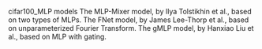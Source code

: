 cifar100_MLP models
The MLP-Mixer model, by Ilya Tolstikhin et al., based on two types of MLPs.
The FNet model, by James Lee-Thorp et al., based on unparameterized Fourier Transform.
The gMLP model, by Hanxiao Liu et al., based on MLP with gating.
